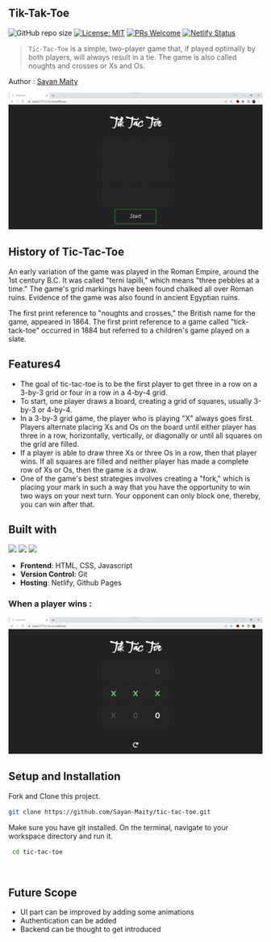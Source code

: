 ﻿## Tik-Tak-Toe 

![GitHub repo size](https://img.shields.io/github/repo-size/Sayan-Maity/tic-tac-toe?color=yellow)
[![License: MIT](https://img.shields.io/badge/License-MIT-yellow.svg)](https://opensource.org/licenses/MIT) 
[![PRs Welcome](https://img.shields.io/badge/PRs-welcome-brightgreen.svg)](http://makeapullrequest.com)
[![Netlify Status](https://api.netlify.com/api/v1/badges/29661bb4-d405-4814-83eb-a9b2017613ec/deploy-status)](https://app.netlify.com/sites/cozy-hotteok-786812/deploys)

>```Tic-Tac-Toe``` is a simple, two-player game that, if played optimally by both players, will always result in a tie. The game is also called noughts and crosses or Xs and Os. 

Author : [Sayan Maity](sayancr777@gmail.com)

![preview](https://github.com/Sayan-Maity/tic-tac-toe/blob/main/public/img/preview.jpg)

## History of Tic-Tac-Toe
An early variation of the game was played in the Roman Empire, around the 1st century B.C. It was called "terni lapilli," which means "three pebbles at a time." The game's grid markings have been found chalked all over Roman ruins. Evidence of the game was also found in ancient Egyptian ruins.

The first print reference to "noughts and crosses," the British name for the game, appeared in 1864. The first print reference to a game called "tick-tack-toe" occurred in 1884 but referred to a children's game played on a slate.
## Features4

- The goal of tic-tac-toe is to be the first player to get three in a row on a 3-by-3 grid or four in a row in a 4-by-4 grid. 
- To start, one player draws a board, creating a grid of squares, usually 3-by-3 or 4-by-4.
- In a 3-by-3 grid game, the player who is playing "X" always goes first. Players alternate placing Xs and Os on the board until either player has three in a row, horizontally, vertically, or diagonally or until all squares on the grid are filled.
- If a player is able to draw three Xs or three Os in a row, then that player wins. If all squares are filled and neither player has made a complete row of Xs or Os, then the game is a draw.
- One of the game's best strategies involves creating a "fork," which is placing your mark in such a way that you have the opportunity to win two ways on your next turn. Your opponent can only block one, thereby, you can win after that.

## Built with
<img src="https://img.shields.io/badge/html5%20-%23E34F26.svg?&style=for-the-badge&logo=html5&logoColor=white"/>  <img src="https://img.shields.io/badge/css3%20-%231572B6.svg?&style=for-the-badge&logo=css3&logoColor=white"/> <img src="https://img.shields.io/badge/javascript%20-%23323330.svg?&style=for-the-badge&logo=javascript&logoColor=%23F7DF1E"/> 

- **Frontend**: HTML, CSS, Javascript
- **Version Control**: Git
- **Hosting**: Netlify, Github Pages

### When a player wins :
![preview2](https://github.com/Sayan-Maity/tic-tac-toe/blob/main/public/img/preview2.jpg)

## Setup and Installation
Fork and Clone this project. 
```bash
git clone https://github.com/Sayan-Maity/tic-tac-toe.git 
```

Make sure you have git installed. On the terminal, navigate to your workspace directory and run it.
```bash
 cd tic-tac-toe 
```
​
## Future Scope
- UI part can be improved by adding some animations
- Authentication can be added 
- Backend can be thought to get introduced
​
